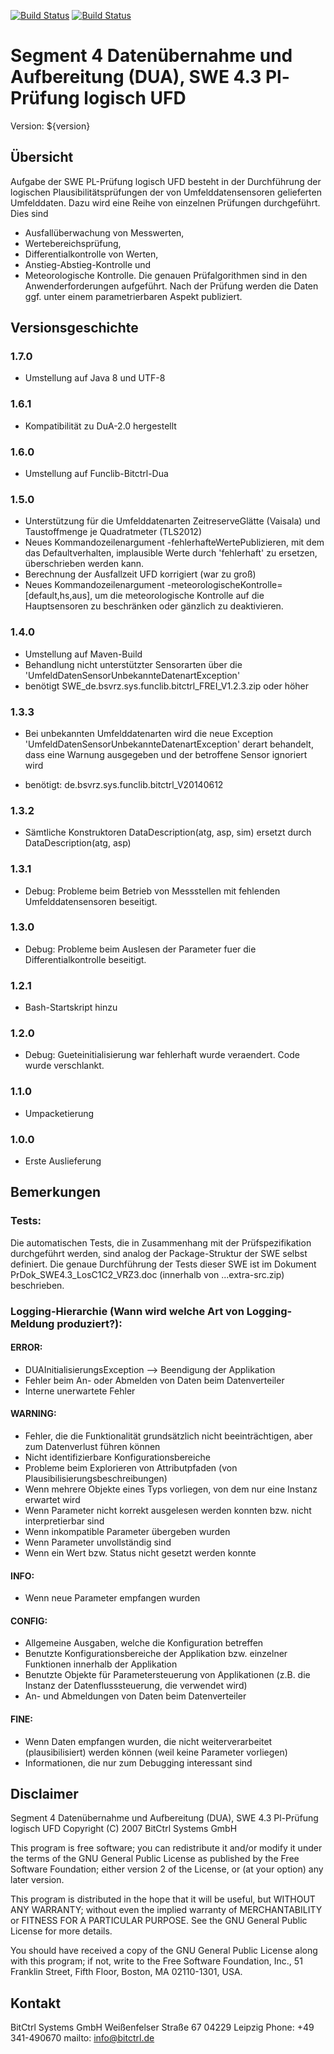 [![Build Status](https://travis-ci.org/bitctrl/de.bsvrz.dua.pllogufd.svg?branch=master)](https://travis-ci.org/bitctrl/de.bsvrz.dua.pllogufd)
[![Build Status](https://api.bintray.com/packages/bitctrl/maven/de.bsvrz.dua.pllogufd/images/download.svg)](https://bintray.com/bitctrl/maven/de.bsvrz.dua.pllogufd)

# Segment 4 Datenübernahme und Aufbereitung (DUA), SWE 4.3 Pl-Prüfung logisch UFD

Version: ${version}

## Übersicht

Aufgabe der SWE PL-Prüfung logisch UFD besteht in der Durchführung der logischen
Plausibilitätsprüfungen der von Umfelddatensensoren gelieferten Umfelddaten. Dazu
wird eine Reihe von einzelnen Prüfungen durchgeführt. Dies sind
-	Ausfallüberwachung von Messwerten,
-	Wertebereichsprüfung,
-	Differentialkontrolle von Werten,
-	Anstieg-Abstieg-Kontrolle und
-	Meteorologische Kontrolle.
Die genauen Prüfalgorithmen sind in den Anwenderforderungen aufgeführt. Nach der
Prüfung werden die Daten ggf. unter einem parametrierbaren Aspekt publiziert.


## Versionsgeschichte

### 1.7.0
- Umstellung auf Java 8 und UTF-8

### 1.6.1
- Kompatibilität zu DuA-2.0 hergestellt

### 1.6.0
- Umstellung auf Funclib-Bitctrl-Dua

### 1.5.0
- Unterstützung für die Umfelddatenarten ZeitreserveGlätte (Vaisala) und Taustoffmenge je Quadratmeter (TLS2012)
- Neues Kommandozeilenargument -fehlerhafteWertePublizieren, mit dem das Defaultverhalten, implausible Werte
  durch 'fehlerhaft' zu ersetzen, überschrieben werden kann.
- Berechnung der Ausfallzeit UFD korrigiert (war zu groß)
- Neues Kommandozeilenargument -meteorologischeKontrolle=[default,hs,aus], um die meteorologische
  Kontrolle auf die Hauptsensoren zu beschränken oder gänzlich zu deaktivieren.

### 1.4.0
- Umstellung auf Maven-Build
- Behandlung nicht unterstützter Sensorarten über die 'UmfeldDatenSensorUnbekannteDatenartException'
- benötigt SWE_de.bsvrz.sys.funclib.bitctrl_FREI_V1.2.3.zip oder höher 


### 1.3.3

  - Bei unbekannten Umfelddatenarten wird die neue Exception 'UmfeldDatenSensorUnbekannteDatenartException' 
  	derart behandelt, dass eine Warnung ausgegeben und der betroffene Sensor ignoriert wird
  	
  - benötigt: de.bsvrz.sys.funclib.bitctrl_V20140612

### 1.3.2

  - Sämtliche Konstruktoren DataDescription(atg, asp, sim)
    ersetzt durch DataDescription(atg, asp)

### 1.3.1

  - Debug: Probleme beim Betrieb von Messstellen mit fehlenden Umfelddatensensoren
    beseitigt.
    
### 1.3.0

  - Debug: Probleme beim Auslesen der Parameter fuer die Differentialkontrolle
    beseitigt.

### 1.2.1

  - Bash-Startskript hinzu
  
### 1.2.0

  - Debug: Gueteinitialisierung war fehlerhaft wurde veraendert.
    Code wurde verschlankt.

### 1.1.0

  - Umpacketierung

### 1.0.0

  - Erste Auslieferung
  


## Bemerkungen

### Tests:

Die automatischen Tests, die in Zusammenhang mit der Prüfspezifikation durchgeführt
werden, sind analog der Package-Struktur der SWE selbst definiert. Die genaue
Durchführung der Tests dieser SWE ist im Dokument PrDok_SWE4.3_LosC1C2_VRZ3.doc
(innerhalb von ...extra-src.zip) beschrieben.
	

### Logging-Hierarchie (Wann wird welche Art von Logging-Meldung produziert?):

####	ERROR:
- DUAInitialisierungsException --> Beendigung der Applikation
- Fehler beim An- oder Abmelden von Daten beim Datenverteiler
- Interne unerwartete Fehler
	
####	WARNING:
- Fehler, die die Funktionalität grundsätzlich nicht
	  beeinträchtigen, aber zum Datenverlust führen können
- Nicht identifizierbare Konfigurationsbereiche
- Probleme beim Explorieren von Attributpfaden 
	  (von Plausibilisierungsbeschreibungen)
- Wenn mehrere Objekte eines Typs vorliegen, von dem
	  nur eine Instanz erwartet wird
- Wenn Parameter nicht korrekt ausgelesen werden konnten
	  bzw. nicht interpretierbar sind
- Wenn inkompatible Parameter übergeben wurden
- Wenn Parameter unvollständig sind
- Wenn ein Wert bzw. Status nicht gesetzt werden konnte
	
####	INFO:
- Wenn neue Parameter empfangen wurden
	
####	CONFIG:
- Allgemeine Ausgaben, welche die Konfiguration betreffen
- Benutzte Konfigurationsbereiche der Applikation bzw.
	  einzelner Funktionen innerhalb der Applikation
- Benutzte Objekte für Parametersteuerung von Applikationen
	  (z.B. die Instanz der Datenflusssteuerung, die verwendet wird)
- An- und Abmeldungen von Daten beim Datenverteiler
	
####	FINE:
- Wenn Daten empfangen wurden, die nicht weiterverarbeitet 
	  (plausibilisiert) werden können (weil keine Parameter vorliegen)
- Informationen, die nur zum Debugging interessant sind 


## Disclaimer

Segment 4 Datenübernahme und Aufbereitung (DUA), SWE 4.3 Pl-Prüfung logisch UFD
Copyright (C) 2007 BitCtrl Systems GmbH 

This program is free software; you can redistribute it and/or modify it under
the terms of the GNU General Public License as published by the Free Software
Foundation; either version 2 of the License, or (at your option) any later
version.

This program is distributed in the hope that it will be useful, but WITHOUT
ANY WARRANTY; without even the implied warranty of MERCHANTABILITY or FITNESS
FOR A PARTICULAR PURPOSE. See the GNU General Public License for more
details.

You should have received a copy of the GNU General Public License along with
this program; if not, write to the Free Software Foundation, Inc., 51
Franklin Street, Fifth Floor, Boston, MA 02110-1301, USA.


## Kontakt

BitCtrl Systems GmbH
Weißenfelser Straße 67
04229 Leipzig
Phone: +49 341-490670
mailto: info@bitctrl.de
